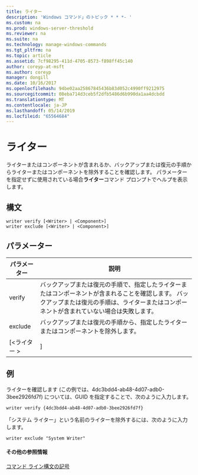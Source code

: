 ```yaml
---
title: ライター
description: 'Windows コマンド」のトピック * * *- '
ms.custom: na
ms.prod: windows-server-threshold
ms.reviewer: na
ms.suite: na
ms.technology: manage-windows-commands
ms.tgt_pltfrm: na
ms.topic: article
ms.assetid: 7cf98295-411d-4705-8573-f898ff45c140
author: coreyp-at-msft
ms.author: coreyp
manager: dongill
ms.date: 10/16/2017
ms.openlocfilehash: 94be02aa25867845436b83d052c4990ff9212975
ms.sourcegitcommit: 08eba714d3ceb5f2dfb5486d6b990da1aa4dcbdd
ms.translationtype: MT
ms.contentlocale: ja-JP
ms.lasthandoff: 05/14/2019
ms.locfileid: "65564684"
---
```

# <a name="writer"></a>ライター



ライターまたはコンポーネントが含まれるか、バックアップまたは復元の手順からライターまたはコンポーネントを除外することを確認します。 パラメーターを指定せずに使用されている場合**ライター**コマンド プロンプトでヘルプを表示します。

## <a name="syntax"></a>構文

```
writer verify [<Writer> | <Component>]
writer exclude [<Writer> | <Component>]
```

## <a name="parameters"></a>パラメーター

|パラメーター|説明|
|---------|-----------|
|verify|バックアップまたは復元の手順で、指定したライターまたはコンポーネントが含まれることを確認します。 バックアップまたは復元の手順は、ライターまたはコンポーネントが含まれていない場合は失敗します。|
|exclude|バックアップまたは復元の手順から、指定したライターまたはコンポーネントを除外します。|
|[\<ライター > | <Component>]|確認するか、除外するには、ライターまたはコンポーネントを指定します。 ライターが指定したは、ライター GUID またはライターの名前、「システム ライター」などです。|

## <a name="BKMK_examples"></a>例

ライターを確認します (この例では、4dc3bdd4-ab48-4d07-adb0-3bee2926fd7f) については、GUID を指定することで、次のように入力します。
```
writer verify {4dc3bdd4-ab48-4d07-adb0-3bee2926fd7f}
```
「システム ライター」という名前のライターを除外するには、次のように入力します。
```
writer exclude "System Writer"
```

#### <a name="additional-references"></a>その他の参照情報

[コマンド ライン構文の記号](command-line-syntax-key.md)